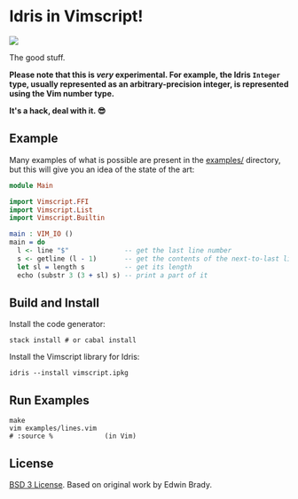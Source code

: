 # Idris in Vimscript!

[![](https://img.shields.io/github/issues/badges/shields/good%20first%20issue.svg?colorB=05c62c)](https://github.com/owickstrom/idris-vimscript/issues?q=is%3Aissue+is%3Aopen+label%3A%22good+first+issue%22)

The good stuff.

**Please note that this is *very* experimental. For example, the Idris `Integer` type, usually
represented as an arbitrary-precision integer, is represented using the Vim
number type.**

**It's a hack, deal with it. &#x1f60e;**

## Example

Many examples of what is possible are present in the 
[examples/](https://github.com/owickstrom/idris-vimscript/tree/master/examples) 
directory, but this will give you an idea of the state of the art:

``` idris
module Main

import Vimscript.FFI
import Vimscript.List
import Vimscript.Builtin

main : VIM_IO ()
main = do
  l <- line "$"              -- get the last line number
  s <- getline (l - 1)       -- get the contents of the next-to-last line
  let sl = length s          -- get its length
  echo (substr 3 (3 + sl) s) -- print a part of it
```

## Build and Install

Install the code generator:
``` shell
stack install # or cabal install
```

Install the Vimscript library for Idris:

``` shell
idris --install vimscript.ipkg
```

## Run Examples

``` shell
make
vim examples/lines.vim
# :source %             (in Vim)
```

## License

[BSD 3 License](LICENSE). Based on original work by Edwin Brady.
